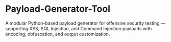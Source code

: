 # Payload-Generator-Tool
A modular Python-based payload generator for offensive security testing — supporting XSS, SQL Injection, and Command Injection payloads with encoding, obfuscation, and output customization.
